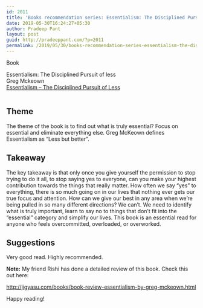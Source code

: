 ```yaml
---
id: 2011
title: 'Books recommendation series: Essentialism: The Disciplined Pursuit of less'
date: 2019-05-30T16:24:27+05:30
author: Pradeep Pant
layout: post
guid: http://pradeeppant.com/?p=2011
permalink: /2019/05/30/books-recommendation-series-essentialism-the-disciplined-pursuit-of-less/
---
```

Book 

Essentialism: The Disciplined <g class="gr_ gr\_10 gr-alert gr\_spell gr\_inline\_cards gr\_run\_anim ContextualSpelling ins-del multiReplace gr-progress" id="10" data-gr-id="10">Pursuit</g> of less  
Greg Mckeown  
[Essentialism &#8211; The Disciplined Pursuit of Less](https://www.amazon.com/Essentialism-Disciplined-Pursuit-Greg-McKeown/dp/0804137382)  
<figure class="wp-block-image">

<img src="http://pradeeppant.com/wp-content/uploads/2019/04/essentialism.png" alt="" class="wp-image-2012" srcset="http://pradeeppant.com/wp-content/uploads/2019/04/essentialism.png 393w, http://pradeeppant.com/wp-content/uploads/2019/04/essentialism-221x300.png 221w" sizes="(max-width: 393px) 100vw, 393px" /> </figure> 

## Theme

The theme of the book is to find out what is truly essential? Focus on essential and eliminate everything else. Greg McKeown defines Essentialism as “Less but better”. 

## Takeaway

The key takeaway is that only once you give yourself the permission to stop trying to do it all, to stop saying yes to everyone, can you make your highest contribution towards the things that really matter. How often we say “yes” to everything, there is so much going on in our lives that nothing ever gets our true focus and attention. How can we give our best in any area when we’re being pulled in so many different directions? We can’t. We need to identify what is truly important, learn to say no to things that don’t fit into the “essential” category and simplify our lives. This book is an essential read for anyone who feels overcommitted, overloaded, or overworked.

## Suggestions

Very good read. Highly recommended.  
  
**Note:** My friend Rishi has done a detailed review of this book. Check this out here:

<http://jigyasu.com/books/book-review-essentialism-by-greg-mckeown.html>

Happy reading! 

<!--EndFragment-->